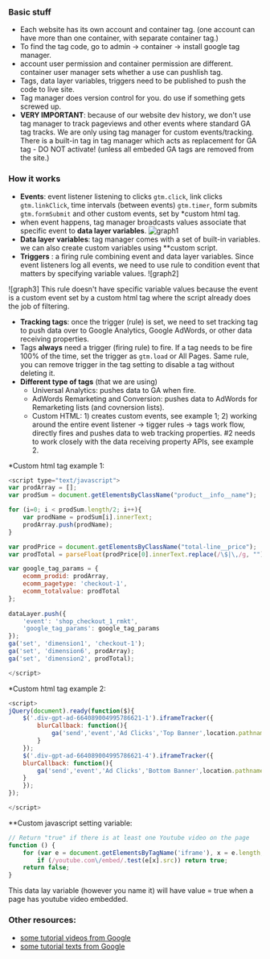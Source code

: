 ### Basic stuff
- Each website has its own account and container tag. (one account can have more than one container, with separate container tag.)
- To find the tag code, go to admin -> container -> install google tag manager.
-  account user permission and container permission are different. container user manager sets whether a use can pushlish tag. 
-  Tags, data layer variables, triggers need to be published to push the code to live site. 
-  Tag manager does version control for you. do use if something gets screwed up. 
-  __VERY IMPORTANT__: because of our website dev history, we don't use tag manager to track pageviews and other events where standard GA tag tracks. We are only using tag manager for custom events/tracking. There is a built-in tag in tag manager which acts as replacement for GA tag - DO NOT activate! (unless all embeded GA tags are removed from the site.)

### How it works
- __Events__: event listener listening to clicks `gtm.click`, link clicks `gtm.linkClick`, time intervals (between events) `gtm.timer`, form submits `gtm.formSubmit` and other custom events, set by *custom html tag. 
- when event happens, tag manager broadcasts values associate that specific event to __data layer variables__.
![graph1]
- __Data layer variables__:  tag manager comes with a set of built-in variables. we can also create custom variables using **custom script.
- __Triggers__ : a firing rule combining event and data layer variables. Since event listeners log all events, we need to use rule to condition event that  matters by specifying variable values. 
![graph2]
 
![graph3]
This rule doesn't have specific variable values because the event is a custom event set by a custom html tag where the script already does the job of filtering.
- __Tracking tags__: once the trigger (rule) is set, we need to set tracking tag to push data over to Google Analytics, Google AdWords, or other data receiving properties.
- Tags __always__ need a trigger (firing rule) to fire. If a tag needs to be fire 100% of the time, set the trigger as `gtm.load` or All Pages. Same rule, you can remove trigger in the tag setting to disable a tag without deleting it.
- __Different type of tags__ (that we are using)
  - Universal Analytics: pushes data to GA when fire. 
  - AdWords Remarketing and Conversion: pushes data to AdWords for Remarketing lists (and covnersion lists).
  - Custom HTML: 1) creates custom events, see example 1; 2) working around the entire event listener -> tigger rules -> tags work flow, directly fires and pushes data to web tracking properties. #2 needs to work closely with the data receiving property APIs, see example 2.

*Custom html tag example 1:
```javascript
<script type="text/javascript">
var prodArray = [];
var prodSum = document.getElementsByClassName("product__info__name");

for (i=0; i < prodSum.length/2; i++){
    var prodName = prodSum[i].innerText;
    prodArray.push(prodName);
}

var prodPrice = document.getElementsByClassName("total-line__price");
var prodTotal = parseFloat(prodPrice[0].innerText.replace(/\$|\,/g, ""));

var google_tag_params = {
	ecomm_prodid: prodArray,
	ecomm_pagetype: 'checkout-1',
	ecomm_totalvalue: prodTotal
};
  
dataLayer.push({
	'event': 'shop_checkout_1_rmkt',
	'google_tag_params': google_tag_params
});
ga('set', 'dimension1', 'checkout-1');
ga('set', 'dimension6', prodArray);
ga('set', 'dimension2', prodTotal);  

</script>
```

*Custom html tag example 2:
```javascript
<script>
jQuery(document).ready(function($){
    $('.div-gpt-ad-664089004995786621-1').iframeTracker({
        blurCallback: function(){
            ga('send','event','Ad Clicks','Top Banner',location.pathname);
        }
    });
	$('.div-gpt-ad-664089004995786621-4').iframeTracker({
	blurCallback: function(){
		ga('send','event','Ad Clicks','Bottom Banner',location.pathname);
	}
    });
});

</script>
```
 
 **Custom javascript setting variable:
```javascript
// Return "true" if there is at least one Youtube video on the page
function () {
    for (var e = document.getElementsByTagName('iframe'), x = e.length; x--;)
        if (/youtube.com\/embed/.test(e[x].src)) return true;
    return false;
}
```
This data lay variable (however you name it) will have value = true when a page has youtube video embedded. 

### Other resources:
- [some tutorial videos from Google](https://analyticsacademy.withgoogle.com/course05)
- [some tutorial texts from Google](https://support.google.com/tagmanager/answer/6106716?hl=en&ref_topic=6333310)


[graph1]:
[graph2]: